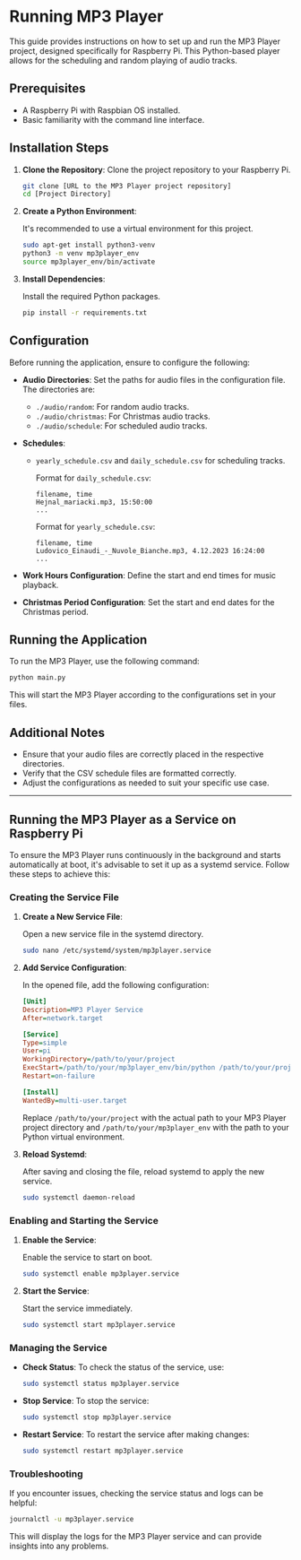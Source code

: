# Running MP3 Player

This guide provides instructions on how to set up and run the MP3 Player project, designed specifically for Raspberry Pi. This Python-based player allows for the scheduling and random playing of audio tracks.

## Prerequisites

- A Raspberry Pi with Raspbian OS installed.
- Basic familiarity with the command line interface.

## Installation Steps

1. **Clone the Repository**: Clone the project repository to your Raspberry Pi.

    ```bash
    git clone [URL to the MP3 Player project repository]
    cd [Project Directory]
    ```

2. **Create a Python Environment**:
   
    It's recommended to use a virtual environment for this project.

    ```bash
    sudo apt-get install python3-venv
    python3 -m venv mp3player_env
    source mp3player_env/bin/activate
    ```

3. **Install Dependencies**:

    Install the required Python packages.

    ```bash
    pip install -r requirements.txt
    ```

## Configuration

Before running the application, ensure to configure the following:

- **Audio Directories**: Set the paths for audio files in the configuration file. The directories are:
  - `./audio/random`: For random audio tracks.
  - `./audio/christmas`: For Christmas audio tracks.
  - `./audio/schedule`: For scheduled audio tracks.

- **Schedules**:
  - `yearly_schedule.csv` and `daily_schedule.csv` for scheduling tracks.

    Format for `daily_schedule.csv`:
    ```
    filename, time
    Hejnal_mariacki.mp3, 15:50:00
    ...
    ```

    Format for `yearly_schedule.csv`:
    ```
    filename, time
    Ludovico_Einaudi_-_Nuvole_Bianche.mp3, 4.12.2023 16:24:00
    ...
    ```

- **Work Hours Configuration**: Define the start and end times for music playback.

- **Christmas Period Configuration**: Set the start and end dates for the Christmas period.

## Running the Application

To run the MP3 Player, use the following command:

```bash
python main.py
```

This will start the MP3 Player according to the configurations set in your files.

## Additional Notes

- Ensure that your audio files are correctly placed in the respective directories.
- Verify that the CSV schedule files are formatted correctly.
- Adjust the configurations as needed to suit your specific use case.

---

## Running the MP3 Player as a Service on Raspberry Pi

To ensure the MP3 Player runs continuously in the background and starts automatically at boot, it's advisable to set it up as a systemd service. Follow these steps to achieve this:

### Creating the Service File

1. **Create a New Service File**:

    Open a new service file in the systemd directory.

    ```bash
    sudo nano /etc/systemd/system/mp3player.service
    ```

2. **Add Service Configuration**:

    In the opened file, add the following configuration:

    ```ini
    [Unit]
    Description=MP3 Player Service
    After=network.target

    [Service]
    Type=simple
    User=pi
    WorkingDirectory=/path/to/your/project
    ExecStart=/path/to/your/mp3player_env/bin/python /path/to/your/project/main.py
    Restart=on-failure

    [Install]
    WantedBy=multi-user.target
    ```

    Replace `/path/to/your/project` with the actual path to your MP3 Player project directory and `/path/to/your/mp3player_env` with the path to your Python virtual environment.

3. **Reload Systemd**:

    After saving and closing the file, reload systemd to apply the new service.

    ```bash
    sudo systemctl daemon-reload
    ```

### Enabling and Starting the Service

1. **Enable the Service**:

    Enable the service to start on boot.

    ```bash
    sudo systemctl enable mp3player.service
    ```

2. **Start the Service**:

    Start the service immediately.

    ```bash
    sudo systemctl start mp3player.service
    ```

### Managing the Service

- **Check Status**:
  To check the status of the service, use:
  ```bash
  sudo systemctl status mp3player.service
  ```

- **Stop Service**:
  To stop the service:
  ```bash
  sudo systemctl stop mp3player.service
  ```

- **Restart Service**:
  To restart the service after making changes:
  ```bash
  sudo systemctl restart mp3player.service
  ```

### Troubleshooting

If you encounter issues, checking the service status and logs can be helpful:

```bash
journalctl -u mp3player.service
```

This will display the logs for the MP3 Player service and can provide insights into any problems.
